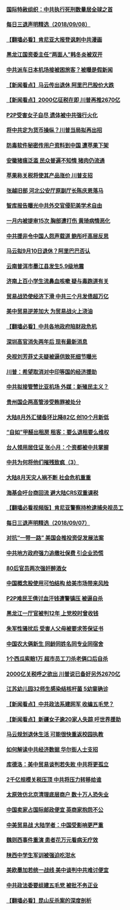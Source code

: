 #### [国际特赦组织：中共执行死刑数量居全球之首](../pages/nsc413/n10700700.md) 

#### [每日三退声明精选（2018/09/08）](../pages/nsc413/n10700750.md) 

#### [【翻墙必看】肯尼亚大报登讽刺中共漫画](../pages/nsc413/n10700623.md) 

#### [黑龙江国资委主任“两面人”韩冬炎被双开](../pages/nsc413/n10700529.md) 

#### [中共派车日本机场接被困旅客？被曝是假新闻](../pages/nsc413/n10700275.md) 

#### [【新闻看点】马云传出退休 阿里巴巴股价大跌](../pages/nsc413/n10700331.md) 

#### [【新闻看点】2000亿征税在即 川普再推2670亿](../pages/nsc413/n10700267.md) 

#### [P2P受害女子自尽 遗体被中共强行火化](../pages/nsc413/n10700314.md) 

#### [将中共定为货币操纵？川普当局拟再出招](../pages/nsc413/n10700231.md) 

#### [防毒软件秘密传用户资料到中国 遭苹果下架](../pages/nsc413/n10700374.md) 

#### [安徽猪瘟泛滥 民众普遍不知情 猪肉仍流通](../pages/nsc413/n10700011.md) 

#### [苹果称关税将使其产品涨价 川普支招](../pages/nsc413/n10700380.md) 

#### [张越旧部 河北公安厅原副厅长陈庆恩落马](../pages/nsc413/n10700202.md) 

#### [智库报告曝光中共外交官侵犯美学术自由](../pages/nsc413/n10698992.md) 

#### [一月内被提审15次 胸部遭打伤 黄琦病情恶化](../pages/nsc413/n10700271.md) 

#### [中共援非令中国人怨声载道 鲍彤吁高层反思](../pages/nsc413/n10699974.md) 

#### [马云拟9月10日退休？阿里巴巴否认](../pages/nsc413/n10700063.md) 

#### [云南普洱市墨江县发生5.9级地震](../pages/nsc413/n10700040.md) 

#### [济南上百小学生流鼻血咳嗽 疑与毒跑道有关](../pages/nsc413/n10699985.md) 

#### [贸易战恐使经济下滑 中共三个月发债超万亿](../pages/nsc413/n10699427.md) 

#### [美中贸易逆差加大 为贸易战火上浇油](../pages/nsc413/n10699921.md) 

#### [【翻墙必看】中共各地政府陷财政危机](../pages/nsc413/n10699337.md) 

#### [深圳高官消失两年后 现有最新消息](../pages/nsc413/n10699854.md) 

#### [央视刘芳菲丈夫疑被逼供致死细节曝光](../pages/nsc413/n10699683.md) 

#### [川普：希望取消对中印等国的经济援助](../pages/nsc413/n10699711.md) 

#### [中共拟接管赞比亚机场 外媒：新殖民主义？](../pages/nsc413/n10699568.md) 

#### [贵州国企两高管涉受贿罪被处分](../pages/nsc413/n10699464.md) 

#### [大陆8月外汇储备环比降82亿 创10个月新低](../pages/nsc413/n10698962.md) 

#### [“自如”甲醛出租房 租客：要么退租要么维权](../pages/nsc413/n10698207.md) 

#### [台人领用居住证 张小月：个资都被中共掌握](../pages/nsc413/n10699298.md) 

#### [中共为何将他们摧残致疯（3）](../pages/nsc413/n10655400.md) 

#### [大陆8月天灾人祸不断 社会危机重重](../pages/nsc413/n10694608.md) 

#### [海基会吁台商回流 避大陆CRS双重课税](../pages/nsc413/n10699259.md) 

#### [【翻墙必看视频版】肯尼亚警察持枪逮捕央视员工](../pages/nsc413/n10697294.md) 

#### [每日三退声明精选（2018/09/07）](../pages/nsc413/n10699177.md) 

#### [对抗“一带一路” 美国会推投资促发展法案](../pages/nsc413/n10698408.md) 

#### [中共地方政府强力追缴社保费 引企业恐慌](../pages/nsc413/n10698989.md) 

#### [80后官员两次强奸醉酒女](../pages/nsc413/n10698919.md) 

#### [中国概念股使用可怕结构 给美市场带来风险](../pages/nsc413/n10698886.md) 

#### [P2P难民王倩讨血汗钱遭警镇压 被逼自杀](../pages/nsc413/n10698530.md) 

#### [黑龙江一厅官被判12年 上党校时曾收钱](../pages/nsc413/n10698738.md) 

#### [朱军性骚扰后 受害人父母被要求签保证书](../pages/nsc413/n10698518.md) 

#### [中国农大俩新生 同龄同姓名同专业同宿舍](../pages/nsc413/n10698634.md) 

#### [1个西瓜索赔1万 超市员工刀杀老俩口后自杀](../pages/nsc413/n10698534.md) 

#### [2000亿关税呼之欲出 川普说已备好另外2670亿](../pages/nsc413/n10698523.md) 

#### [江苏幼儿园32师生感染结核杆菌 5幼童确诊](../pages/nsc413/n10698562.md) 

#### [【新闻看点】中共政法系建网军 收编五毛党？](../pages/nsc413/n10698321.md) 

#### [【新闻看点】新疆女子逾20家人失踪 吁世界援助](../pages/nsc413/n10698459.md) 

#### [马云规划退休生活 可能很快重返校园执教](../pages/nsc413/n10698287.md) 

#### [如何解读中共经济数据 华尔街人士支招](../pages/nsc413/n10698231.md) 

#### [库德洛：美中贸易谈判若失败 中共将更孤立](../pages/nsc413/n10698425.md) 

#### [2千亿规模关税压顶 中共将压力转移给谁](../pages/nsc413/n10696313.md) 

#### [太原效仿北京清理底层商户 数十万人恐失业](../pages/nsc413/n10698241.md) 

#### [中国卖家占国际邮政便宜 英商家抱怨不公](../pages/nsc413/n10698414.md) 

#### [中美贸易战 大陆学者：中国受影响更严重](../pages/nsc413/n10698259.md) 

#### [魏则西事件重演 患者花万元看病无疗效](../pages/nsc413/n10698270.md) 

#### [陕西中学生军训被强迫吃泔水](../pages/nsc413/n10698249.md) 

#### [美欧墨加若统一战线 美中谈判中共难讨便宜](../pages/nsc413/n10698258.md) 

#### [中共政法委要组建五毛党 被批不务正业](../pages/nsc413/n10697977.md) 

#### [【翻墙必看】昆山反杀案的深度剖析](../pages/nsc413/n10695280.md) 


